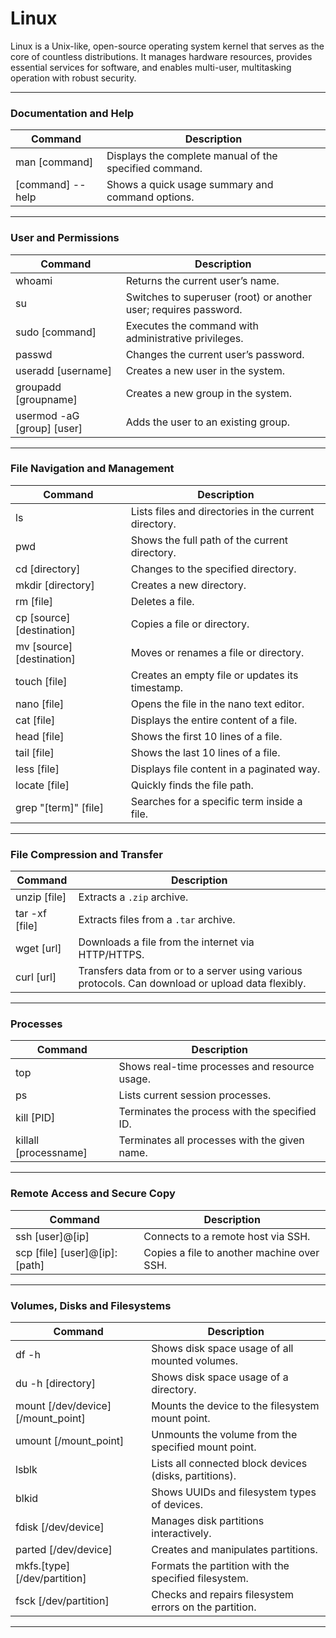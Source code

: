 # Linux

Linux is a Unix-like, open-source operating system kernel that serves as the core of countless distributions. It manages hardware resources, provides essential services for software, and enables multi-user, multitasking operation with robust security.

---

### **Documentation and Help**

| Command           | Description                                            |
| ----------------- | ------------------------------------------------------ |
| man [command]    | Displays the complete manual of the specified command. |
| [command] --help | Shows a quick usage summary and command options.       |

---

### **User and Permissions**

| Command                      | Description                                                      |
| ---------------------------- | ---------------------------------------------------------------- |
| whoami                       | Returns the current user’s name.                                 |
| su                           | Switches to superuser (root) or another user; requires password. |
| sudo [command]              | Executes the command with administrative privileges.             |
| passwd                       | Changes the current user’s password.                             |
| useradd [username]          | Creates a new user in the system.                                |
| groupadd [groupname]        | Creates a new group in the system.                               |
| usermod -aG [group] [user] | Adds the user to an existing group.                              |

---

### **File Navigation and Management**

| Command                     | Description                                           |
| --------------------------- | ----------------------------------------------------- |
| ls                          | Lists files and directories in the current directory. |
| pwd                         | Shows the full path of the current directory.         |
| cd [directory]             | Changes to the specified directory.                   |
| mkdir [directory]          | Creates a new directory.                              |
| rm [file]                  | Deletes a file.                                       |
| cp [source] [destination] | Copies a file or directory.                           |
| mv [source] [destination] | Moves or renames a file or directory.                 |
| touch [file]               | Creates an empty file or updates its timestamp.       |
| nano [file]                | Opens the file in the nano text editor.               |
| cat [file]                 | Displays the entire content of a file.                |
| head [file]                | Shows the first 10 lines of a file.                   |
| tail [file]                | Shows the last 10 lines of a file.                    |
| less [file]                | Displays file content in a paginated way.             |
| locate [file]              | Quickly finds the file path.                          |
| grep "[term]" [file]      | Searches for a specific term inside a file.           |

---

### **File Compression and Transfer**

| Command         | Description                                                                                       |
| --------------- | ------------------------------------------------------------------------------------------------- |
| unzip [file]   | Extracts a `.zip` archive.                                                                        |
| tar -xf [file] | Extracts files from a `.tar` archive.                                                             |
| wget [url]     | Downloads a file from the internet via HTTP/HTTPS.                                                |
| curl [url]     | Transfers data from or to a server using various protocols. Can download or upload data flexibly. |

---

### **Processes**

| Command                | Description                                   |
| ---------------------- | --------------------------------------------- |
| top                    | Shows real-time processes and resource usage. |
| ps                     | Lists current session processes.              |
| kill [PID]            | Terminates the process with the specified ID. |
| killall [processname] | Terminates all processes with the given name. |

---

### **Remote Access and Secure Copy**

| Command                        | Description                                |
| ------------------------------ | ------------------------------------------ |
| ssh [user]@[ip]                | Connects to a remote host via SSH.         |
| scp [file] [user]@[ip]:[path] | Copies a file to another machine over SSH. |

---

### **Volumes, Disks and Filesystems**

| Command                               | Description                                            |
| ------------------------------------- | ------------------------------------------------------ |
| df -h                                 | Shows disk space usage of all mounted volumes.         |
| du -h [directory]                    | Shows disk space usage of a directory.                 |
| mount [/dev/device] [/mount_point] | Mounts the device to the filesystem mount point.       |
| umount [/mount_point]               | Unmounts the volume from the specified mount point.    |
| lsblk                                 | Lists all connected block devices (disks, partitions). |
| blkid                                 | Shows UUIDs and filesystem types of devices.           |
| fdisk [/dev/device]                  | Manages disk partitions interactively.                 |
| parted [/dev/device]                 | Creates and manipulates partitions.                    |
| mkfs.[type] [/dev/partition]        | Formats the partition with the specified filesystem.   |
| fsck [/dev/partition]                | Checks and repairs filesystem errors on the partition. |

---
